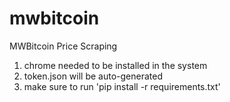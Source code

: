 # mwbitcoin
MWBitcoin Price Scraping

1) chrome needed to be installed in the system
2) token.json will be auto-generated
3) make sure to run 'pip install -r requirements.txt'
